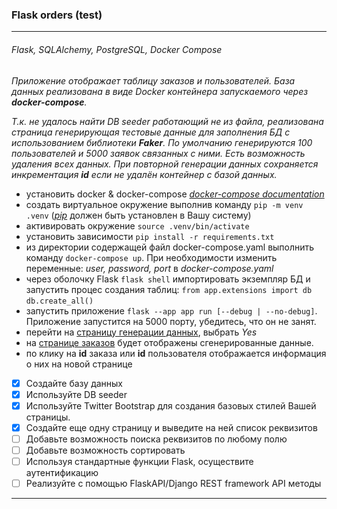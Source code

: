 ### Flask orders (test)

---
###### Flask, SQLAlchemy, PostgreSQL, Docker Compose

*Приложение отображает таблицу заказов и пользователей.
База данных реализована в виде Docker контейнера запускаемого через **docker-compose**.*

*Т.к. не удалось найти DB seeder работающий не из файла, реализована страница генерирующая тестовые данные для заполнения БД с использованием библиотеки **Faker**. По умолчанию генерируются 100 пользователей и 5000 заявок связанных с ними. Есть возможность удаления всех данных. При повторной генерации данных сохраняется инкрементация **id** если не удалён контейнер с базой данных.*

* установить docker & docker-compose
[_docker-compose documentation_](https://docs.docker.com/compose/)
* создать виртуальное окружение выполнив команду `pip -m venv .venv` ([*pip*](https://pypi.org/project/pip/) должен быть установлен в Вашу систему)
* активировать окружение `source .venv/bin/activate`
* установить зависимости `pip install -r requirements.txt`
* из директории содержащей файл docker-compose.yaml выполнить команду `docker-compose up`. При необходимости изменить переменные: _user, password, port_ в *docker-compose.yaml*
* через оболочку Flask `flask shell` импортировать экземпляр БД и запустить процес создания таблиц: `from app.extensions import db`
`db.create_all()`
* запустить приложение `flask --app app run [--debug | --no-debug]`. Приложение запустится на 5000 порту, убедитесь, что он не занят.
* перейти на [страницу генерации данных](http://127.0.0.1:5000/sending_data/), выбрать *Yes*
* на [странице заказов](http://127.0.0.1:5000/payments/orders) будет отображены сгенерированные данные.
* по клику на **id** заказа или **id** пользователя отображается информация о них на новой странице

- [x] Создайте базу данных
- [x] Используйте DB seeder
- [x] Используйте Twitter Bootstrap для создания базовых стилей Вашей страницы.
- [x] Создайте еще одну страницу и выведите на ней список реквизитов
- [ ] Добавьте возможность поиска реквизитов по любому полю
- [ ] Добавьте возможность сортировать
- [ ] Используя стандартные функции Flask, осуществите аутентификацию
- [ ] Реализуйте с помощью FlaskAPI/Django REST framework API методы

---